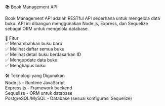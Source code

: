 📚 Book Management API

Book Management API adalah RESTful API sederhana untuk mengelola data buku. API ini dibangun menggunakan Node.js, Express, dan Sequelize sebagai ORM untuk mengelola database.

🚀 Fitur <br>
✅ Menambahkan buku baru <br>
✅ Melihat daftar semua buku <br>
✅ Melihat detail buku berdasarkan ID <br>
✅ Mengupdate data buku <br>
✅ Menghapus buku <br>

🛠️ Teknologi yang Digunakan <br>
Node.js - Runtime JavaScript <br>
Express.js - Framework backend <br>
Sequelize - ORM untuk database <br>
PostgreSQL/MySQL - Database (sesuai konfigurasi Sequelize) <br>